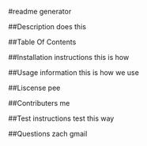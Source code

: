#readme generator

##Description
does this

##Table Of Contents

##Installation instructions
this is how

##Usage information
this is how we use

##Liscense
pee

##Contributers
me

##Test instructions
test this way

##Questions
zach
gmail

